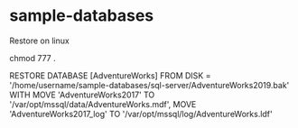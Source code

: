 # sample-databases

Restore on linux

chmod 777 .

RESTORE DATABASE [AdventureWorks] FROM DISK = '/home/username/sample-databases/sql-server/AdventureWorks2019.bak' WITH MOVE 'AdventureWorks2017' TO '/var/opt/mssql/data/AdventureWorks.mdf',  MOVE 'AdventureWorks2017_log' TO '/var/opt/mssql/log/AdventureWorks.ldf'
